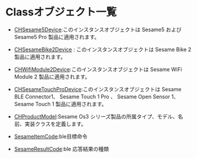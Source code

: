  Classオブジェクト一覧
===============
- [CHSesame5Device](class/CHSesame5Device.md):このインスタンスオブジェクトは Sesame5 および Sesame5 Pro 製品に適用されます。
- [CHSesameBike2Device](class/CHSesameBike2Device.md) : このインスタンスオブジェクトは Sesame Bike 2 製品に適用されます。
- [CHWifiModule2Device](class/CHWifiModule2Device.md):このインスタンスオブジェクトは Sesame WiFi Module 2 製品に適用されます。
- [CHSesameTouchProDevice](class/CHSesameTouchProDevice.md):このインスタンスオブジェクトは Sesame BLE Connector1、 Sesame Touch 1 Pro 、 Sesame Open Sensor 1、 Sesame Touch 1 製品に適用されます。
- [CHProductModel](class/CHProductModel.md):Sesame Os3 シリーズ製品の所属タイプ、モデル、名前、実装クラスを定義します。

- [SesameItemCode](class/SesameItemCode.md):ble目標命令
- [SesameResultCode](class/SesameResultCode.md):ble 応答結果の種類








